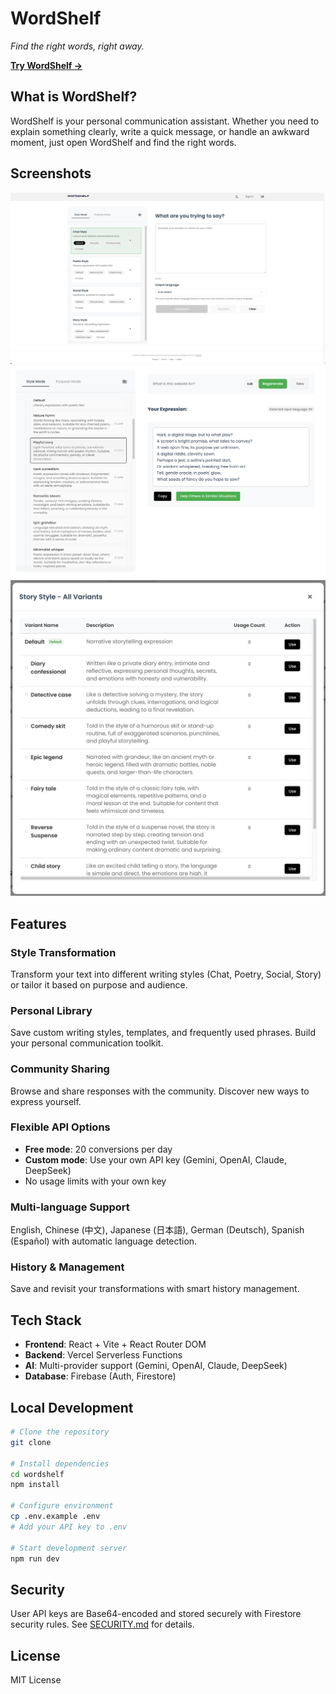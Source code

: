 # WordShelf

*Find the right words, right away.*

**[Try WordShelf →](https://wordshelf.vercel.app)**

## What is WordShelf?

WordShelf is your personal communication assistant. Whether you need to explain something clearly, write a quick message, or handle an awkward moment, just open WordShelf and find the right words.

## Screenshots

![Homepage](wordshelf/docs/screenshots/Homepage.png)
![Text Transformation](wordshelf/docs/screenshots/transformation.png)
![Variants](wordshelf/docs/screenshots/Variants.png)

## Features

###  Style Transformation
Transform your text into different writing styles (Chat, Poetry, Social, Story) or tailor it based on purpose and audience.

###  Personal Library
Save custom writing styles, templates, and frequently used phrases. Build your personal communication toolkit.

###  Community Sharing
Browse and share responses with the community. Discover new ways to express yourself.

###  Flexible API Options
- **Free mode**: 20 conversions per day
- **Custom mode**: Use your own API key (Gemini, OpenAI, Claude, DeepSeek)
- No usage limits with your own key

###  Multi-language Support
 English, Chinese (中文), Japanese (日本語), German (Deutsch), Spanish (Español) with automatic language detection.

###  History & Management
Save and revisit your transformations with smart history management.

## Tech Stack

- **Frontend**: React + Vite + React Router DOM
- **Backend**: Vercel Serverless Functions
- **AI**: Multi-provider support (Gemini, OpenAI, Claude, DeepSeek)
- **Database**: Firebase (Auth, Firestore)

## Local Development

```bash
# Clone the repository
git clone 

# Install dependencies
cd wordshelf
npm install

# Configure environment
cp .env.example .env
# Add your API key to .env

# Start development server
npm run dev
```

## Security

User API keys are Base64-encoded and stored securely with Firestore security rules. See [SECURITY.md](SECURITY.md) for details.

## License

MIT License 


